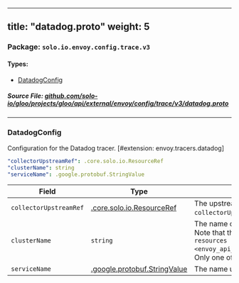 
---
title: "datadog.proto"
weight: 5
---

<!-- Code generated by solo-kit. DO NOT EDIT. -->


### Package: `solo.io.envoy.config.trace.v3` 
#### Types:


- [DatadogConfig](#datadogconfig)
  



##### Source File: [github.com/solo-io/gloo/projects/gloo/api/external/envoy/config/trace/v3/datadog.proto](https://github.com/solo-io/gloo/blob/main/projects/gloo/api/external/envoy/config/trace/v3/datadog.proto)





---
### DatadogConfig

 
Configuration for the Datadog tracer.
[#extension: envoy.tracers.datadog]

```yaml
"collectorUpstreamRef": .core.solo.io.ResourceRef
"clusterName": string
"serviceName": .google.protobuf.StringValue

```

| Field | Type | Description |
| ----- | ---- | ----------- | 
| `collectorUpstreamRef` | [.core.solo.io.ResourceRef](../../../../../../../../../../solo-kit/api/v1/ref.proto.sk/#resourceref) | The upstream to use for submitting traces to the Datadog agent. Only one of `collectorUpstreamRef` or `clusterName` can be set. |
| `clusterName` | `string` | The name of the cluster to use for submitting traces to the Datadog agent. Note that the cluster must be defined in the :ref:`Bootstrap static cluster resources <envoy_api_field_config.bootstrap.v3.Bootstrap.StaticResources.clusters>`. Only one of `clusterName` or `collectorUpstreamRef` can be set. |
| `serviceName` | [.google.protobuf.StringValue](https://developers.google.com/protocol-buffers/docs/reference/csharp/class/google/protobuf/well-known-types/string-value) | The name used for the service when traces are generated by envoy. |





<!-- Start of HubSpot Embed Code -->
<script type="text/javascript" id="hs-script-loader" async defer src="//js.hs-scripts.com/5130874.js"></script>
<!-- End of HubSpot Embed Code -->
